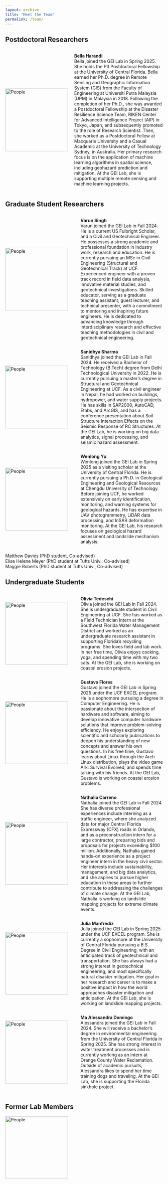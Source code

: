 ```yaml
---
layout: archive
title: "Meet the Team"
permalink: /team/
---
```


<!-- ![Khashayar Heydarpour](/images/team/KH.jpeg) -->
## Postdoctoral Researchers

<div style="display: flex; align-items: center;">
    <img src="/images/team/knight.jpg" alt="People" width="200">
    <p style="margin-left: 20px;"> <strong>Bella Harandi</strong><br> Bella joined the GEI Lab in Spring 2025. She holds the P3 Postdoctoral Fellowship at the University of Central Florida. Bella earned her Ph.D. degree in Remote Sensing and Geographic Information System (GIS) from the Faculty of Engineering at Universiti Putra Malaysia (UPM) in Malaysia in 2018. Following the completion of her Ph.D., she was awarded a Postdoctoral Fellowship at the Disaster Resilience Science Team, RIKEN Center for Advanced Intelligence Project (AIP) in Tokyo, Japan, and subsequently promoted to the role of Research Scientist. Then, she worked as a Postdoctoral Fellow at Macquarie University and a Casual Academic at the University of Technology Sydney, in Australia. Her primary research focus is on the application of machine learning algorithms in spatial science, including geohazard prediction and mitigation. At the GEI Lab, she is supporting multiple remote sensing and machine learning projects.</p>
</div>


## Graduate Student Researchers

<div style="display: flex; align-items: center;">
    <img src="/images/team/varun.jpg" alt="People" width="200">
    <p style="margin-left: 40px;"><strong>Varun Singh</strong><br> 
    Varun joined the GEI Lab in Fall 2024. He is a current US Fulbright Scholar, and a Civil and Geotechnical Engineer. He possesses a strong academic and professional foundation in industry work, research and education. He is currently pursuing an MSc in Civil Engineering (Structural and Geotechnical Track) at UCF. Experienced engineer with a proven track record in field data analysis, innovative material studies, and geotechnical investigations. Skilled educator, serving as a graduate teaching assistant, guest lecturer, and technical presenter, with a commitment to mentoring and inspiring future engineers. He is dedicated to advancing knowledge through interdisciplinary research and effective teaching methodologies in civil and geotechnical engineering.
    </p>
</div>

<div style="display: flex; align-items: center;">
    <img src="/images/team/sanidhya.jpg" alt="People" width="200">
    <p style="margin-left: 40px;"><strong>Sanidhya Sharma</strong><br> 
    Sanidhya joined the GEI Lab in Fall 2024. He received a Bachelor of Technology (B.Tech) degree from Delhi Technological University in 2022. He is currently pursuing a master’s degree in Structural and Geotechnical Engineering at UCF. As a civil engineer in Nepal, he had worked on buildings, hydropower, and water supply projects. He has skills in SAP2000, AutoCAD, Etabs, and ArcGIS, and has a conference presentation about Soil-Structure Interaction Effects on the Seismic Response of RC Structures. At the GEI Lab, he is working on big data analytics, signal processing, and seismic hazard assessment.
    </p>
</div>

<div style="display: flex; align-items: center;">
    <img src="/images/team/wenlong.jpg" alt="People" width="200">
    <p style="margin-left: 40px;"><strong>Wenlong Yu</strong><br> 
    Wenlong joined the GEI Lab in Spring 2025 as a visiting scholar at the University of Central Florida. He is currently pursuing a Ph.D. in Geological Engineering and Geological Resources at Chengdu University of Technology. Before joining UCF, he worked extensively on early identification, monitoring, and warning systems for geological hazards. He has expertise in UAV photogrammetry, LiDAR data processing, and InSAR deformation monitoring. At the GEI Lab, his research focuses on geological hazard assessment and landslide mechanism analysis.
    </p>
</div>

Matthew Davies (PhD student, Co-advised) <br />
Elise Helene Meyer (PhD student at Tufts Univ., Co-advised) <br />
Maggie Roberts (PhD student at Tufts Univ., Co-advised) <br />

## Undergraduate Students

<div style="display: flex; align-items: center;">
    <img src="/images/team/olivia.jpg" alt="People" width="200">
    <p style="margin-left: 40px;"><strong>Olivia Tedeschi</strong><br> 
    Olivia joined the GEI Lab in Fall 2024. She is undergraduate student in Civil Engineering at UCF. She has worked as a Field Technician Intern at the Southwest Florida Water Management District and worked as an undergraduate research assistant in supporting Florida’s recycling programs. She loves field and lab work. In her free time, Olivia enjoys cooking, yoga, and spending time with my two cats. At the GEI Lab, she is working on coastal erosion projects.
    </p>
</div>

<div style="display: flex; align-items: center;">
    <img src="/images/team/gustavo.jpg" alt="People" width="200">
    <p style="margin-left: 40px;"><strong>Gustavo Flores</strong><br> 
    Gustavo joined the GEI Lab in Spring 2025 under the UCF EXCEL program. He is a sophomore pursuing a degree in Computer Engineering. He is passionate about the intersection of hardware and software, aiming to develop innovative computer hardware solutions that improve problem-solving efficiency. He enjoys exploring scientific and scholarly publications to deepen his understanding of new concepts and answer his own questions. In his free time, Gustavo learns about Linux through the Arch Linux distribution, plays the video game Ark: Survival Evolved, and spends time talking with his friends. At the GEI Lab, Gustavo is working on coastal erosion problems.
    </p>
</div>

<div style="display: flex; align-items: center;">
    <img src="/images/team/nathalia.jpg" alt="People" width="200">
    <p style="margin-left: 40px;"><strong>Nathalia Carreno</strong><br> 
    Nathalia joined the GEI Lab in Fall 2024. She has diverse professional experiences include interning as a traffic engineer, where she analyzed data for major Central Florida Expressway (CFX) roads in Orlando, and as a preconstruction intern for a large contractor, preparing bids and proposals for projects exceeding $100 million. Additionally, Nathalia gained hands-on experience as a project engineer intern in the heavy civil sector. Her interests include sustainability, management, and big data analytics, and she aspires to pursue higher education in these areas to further contribute to addressing the challenges of climate change. At the GEI Lab, Nathalia is working on landslide mapping projects for extreme climate events.
    </p>
</div>

<div style="display: flex; align-items: center;">
    <img src="/images/team/julia.jpg" alt="People" width="200">
    <p style="margin-left: 40px;"><strong>Julia Manfrediz</strong><br> 
    Julia joined the GEI Lab in Spring 2025 under the UCF EXCEL program.  She is currently a sophomore at the University of Central Florida pursuing a B.S. Degree in Civil Engineering, with an anticipated track of geotechnical and transportation.  She has always had a strong interest in geotechnical engineering, and most specifically natural disaster mitigation. Her goal in her research and career is to make a positive impact in how the world approaches disaster mitigation and anticipation. At the GEI Lab, she is working on landslide mapping projects.
    </p>
</div>

<div style="display: flex; align-items: center;">
    <img src="/images/team/alessandra.jpg" alt="People" width="200">
    <p style="margin-left: 40px;"><strong>Ma Alessandra Domingo</strong><br> 
    Alessandra joined the GEI Lab in Fall 2024. She will receive a bachelor’s degree in environmental engineering from the University of Central Florida in Spring 2025. She has strong interest in water treatment processes and is currently working as an intern at Orange County Water Reclamation. Outside of academic pursuits, Alessandra likes to spend her time training dogs and traveling. At the GEI Lab, she is supporting the Florida sinkhole project.
    </p>
</div>

## Former Lab Members

<div style="display: flex; align-items: center;">
    <img src="/images/team/jesllie.jpg" alt="People" width="200">
    <p style="margin-left: 40px;">
    </p>
</div>

